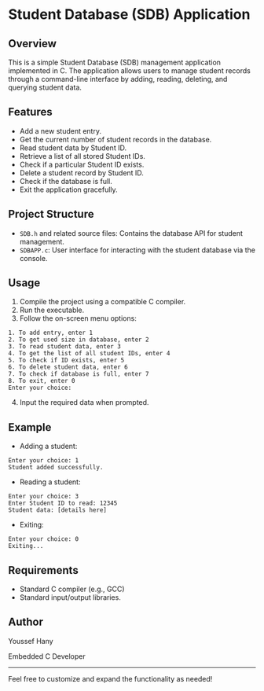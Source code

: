 # Student Database (SDB) Application

## Overview
This is a simple Student Database (SDB) management application implemented in C. The application allows users to manage student records through a command-line interface by adding, reading, deleting, and querying student data.

## Features
- Add a new student entry.
- Get the current number of student records in the database.
- Read student data by Student ID.
- Retrieve a list of all stored Student IDs.
- Check if a particular Student ID exists.
- Delete a student record by Student ID.
- Check if the database is full.
- Exit the application gracefully.

## Project Structure
- `SDB.h` and related source files: Contains the database API for student management.
- `SDBAPP.c`: User interface for interacting with the student database via the console.

## Usage

1. Compile the project using a compatible C compiler.
2. Run the executable.
3. Follow the on-screen menu options:

```
1. To add entry, enter 1
2. To get used size in database, enter 2
3. To read student data, enter 3
4. To get the list of all student IDs, enter 4
5. To check if ID exists, enter 5
6. To delete student data, enter 6
7. To check if database is full, enter 7
8. To exit, enter 0
Enter your choice: 
```

4. Input the required data when prompted.

## Example

- Adding a student:
```
Enter your choice: 1
Student added successfully.
```

- Reading a student:
```
Enter your choice: 3
Enter Student ID to read: 12345
Student data: [details here]
```

- Exiting:
```
Enter your choice: 0
Exiting...
```

## Requirements
- Standard C compiler (e.g., GCC)
- Standard input/output libraries.

## Author
Youssef Hany

Embedded C Developer

---

Feel free to customize and expand the functionality as needed!
